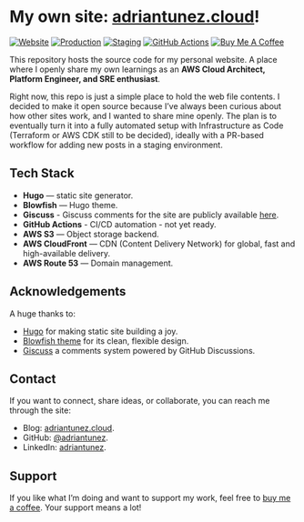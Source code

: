 # My own site: [adriantunez.cloud](https://adriantunez.cloud)!

[![Website](https://img.shields.io/badge/Website-adriantunez.cloud-blue?style=flat-square&logo=google-chrome)](https://adriantunez.cloud)
[![Production](https://img.shields.io/badge/Production-Enabled-brightgreen?style=flat-square)](https://adriantunez.cloud)
[![Staging](https://img.shields.io/badge/Staging-Disabled-lightgrey?style=flat-square)](#)
[![GitHub Actions](https://img.shields.io/badge/GitHub%20Actions-Enabled-brightgreen?style=flat-square&logo=githubactions&logoColor=white)](https://github.com/adriantunez/adriantunez.cloud/actions)
[![Buy Me A Coffee](https://img.shields.io/badge/Buy%20Me%20a%20Coffee-Support%20Me-yellow?style=flat-square&logo=buy-me-a-coffee)](https://www.buymeacoffee.com/adriantunez)

This repository hosts the source code for my personal website. A place where I openly share my own learnings as an **AWS Cloud Architect, Platform Engineer, and SRE enthusiast**.

Right now, this repo is just a simple place to hold the web file contents. I decided to make it open source because I’ve always been curious about how other sites work, and I wanted to share mine openly. The plan is to eventually turn it into a fully automated setup with Infrastructure as Code (Terraform or AWS CDK still to be decided), ideally with a PR-based workflow for adding new posts in a staging environment.

## Tech Stack
- **Hugo** — static site generator.
- **Blowfish** — Hugo theme.
- **Giscuss** - Giscuss comments for the site are publicly available [here](https://github.com/adriantunez/adriantunez.cloud_comments).
- **GitHub Actions** - CI/CD automation - not yet ready.
- **AWS S3** — Object storage backend.
- **AWS CloudFront** — CDN (Content Delivery Network) for global, fast and high-available delivery.
- **AWS Route 53** — Domain management.

## Acknowledgements
A huge thanks to:  
- [Hugo](https://gohugo.io/) for making static site building a joy.
- [Blowfish theme](https://blowfish.page/) for its clean, flexible design.
- [Giscuss](https://giscus.app/) a comments system powered by GitHub Discussions.

## Contact
If you want to connect, share ideas, or collaborate, you can reach me through the site:  

- Blog: [adriantunez.cloud](https://adriantunez.cloud/contact/).
- GitHub: [@adriantunez](https://github.com/adriantunez).
- LinkedIn: [adriantunez](https://www.linkedin.com/in/adriantunez/).

## Support
If you like what I’m doing and want to support my work, feel free to [buy me a coffee](https://www.buymeacoffee.com/adriantunez). Your support means a lot!